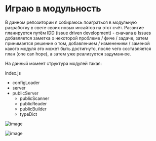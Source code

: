 # Играю в модульность
В данном репозитории я собираюсь поиграться в модульную разработку в свете своих новых инсайтов на этот счёт. Развитие планируется путём IDD (issue driven development) - сначала в Issues добавляется заметка о некоторой проблеме / фиче / задаче, затем принимается решение о том, добавлением / изменением / заменой какого модуля это может быть достигнуто, после чего составляется план (one can hope), а затем уже реализуется задуманное.

На данный момент структура модулей такая:

index.js
- configLoader
- server
- publicServer
  - publicScanner
  - publicReader
  - publicBuilder
  - typeDict

![image](https://github.com/user-attachments/assets/c4bf155f-03b4-46f6-b8f1-96db053d7874)

![image](https://github.com/user-attachments/assets/440dc307-68ec-4630-ab27-d9340d3e8527)
